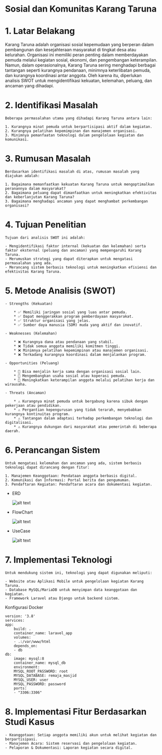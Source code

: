 # Sosial dan Komunitas Karang Taruna
# 1. Latar Belakang

 Karang Taruna adalah organisasi sosial kepemudaan yang berperan dalam pembangunan dan kesejahteraan masyarakat di tingkat desa atau kelurahan. Organisasi ini memiliki peran penting dalam memberdayakan pemuda melalui kegiatan sosial, ekonomi, dan pengembangan keterampilan. Namun, dalam operasionalnya, Karang Taruna sering menghadapi berbagai tantangan seperti kurangnya pendanaan, minimnya keterlibatan pemuda, dan kurangnya koordinasi antar anggota. Oleh karena itu, diperlukan analisis SWOT untuk mengidentifikasi kekuatan, kelemahan, peluang, dan ancaman yang dihadapi.

# 2. Identifikasi Masalah

    Beberapa permasalahan utama yang dihadapi Karang Taruna antara lain:

    1. Kurangnya minat pemuda untuk berpartisipasi aktif dalam kegiatan.
    2. Kurangnya pelatihan kepemimpinan dan manajemen organisasi.
    3. Minimnya pemanfaatan teknologi dalam pengelolaan kegiatan dan komunikasi.

# 3. Rumusan Masalah

    Berdasarkan identifikasi masalah di atas, rumusan masalah yang diajukan adalah:

    1. Bagaimana memanfaatkan kekuatan Karang Taruna untuk mengoptimalkan peranannya dalam masyarakat?
    2. Bagaimana peluang dapat dimanfaatkan untuk meningkatkan efektivitas dan keberlanjutan Karang Taruna?
    3. Bagaimana menghadapi ancaman yang dapat menghambat perkembangan organisasi?

# 4. Tujuan Penelitian

    Tujuan dari analisis SWOT ini adalah:

    - Mengidentifikasi faktor internal (kekuatan dan kelemahan) serta faktor eksternal (peluang dan ancaman) yang mempengaruhi Karang Taruna.
    - Merumuskan strategi yang dapat diterapkan untuk mengatasi permasalahan yang ada.
    - Merancang sistem berbasis teknologi untuk meningkatkan efisiensi dan efektivitas Karang Taruna.

# 5. Metode Analisis (SWOT)

    - Strengths (Kekuatan)

        * ✅ Memiliki jaringan sosial yang luas antar pemuda.
        * ✅ Dapat menggerakkan program pemberdayaan masyarakat.
        * ✅ Struktur organisasi yang jelas.
        * ✅ Sumber daya manusia (SDM) muda yang aktif dan inovatif.

    - Weaknesses (Kelemahan)

        * ❌ Kurangnya dana atau pendanaan yang stabil.
        * ❌ Tidak semua anggota memiliki komitmen tinggi.
        * ❌ Minimnya pelatihan kepemimpinan atau manajemen organisasi.
        * ❌ Terkadang kurangnya koordinasi dalam menjalankan program.

    - Opportunities (Peluang)

        * 🌟 Bisa menjalin kerja sama dengan organisasi sosial lain.
        * 🌟 Mengembangkan usaha sosial atau koperasi pemuda.
        * 🌟 Meningkatkan keterampilan anggota melalui pelatihan kerja dan wirausaha.

    - Threats (Ancaman)

        * ⚠️ Kurangnya minat pemuda untuk bergabung karena sibuk dengan pekerjaan atau pendidikan.
        * ⚠️ Pergantian kepengurusan yang tidak terarah, menyebabkan kurangnya kontinuitas program.
        * ⚠️ Tantangan dalam adaptasi terhadap perkembangan teknologi dan digitalisasi.
        * ⚠️ Kurangnya dukungan dari masyarakat atau pemerintah di beberapa daerah.

# 6. Perancangan Sistem

    Untuk mengatasi kelemahan dan ancaman yang ada, sistem berbasis teknologi dapat dirancang dengan fitur:

    1. Manajemen Keanggotaan: Pendataan anggota berbasis digital.
    2. Komunikasi dan Informasi: Portal berita dan pengumuman.
    3. Pendaftaran Kegiatan: Pendaftaran acara dan dokumentasi kegiatan.

*   ERD
    
    ![alt text](<Screenshot 2025-01-31 163802.png>)

*  FlowChart

    ![alt text](<Screenshot 2025-01-31 164808.png>)

*   UseCase

    ![alt text](<Screenshot 2025-02-01 054442.png>)

# 7. Implementasi Teknologi

    Untuk mendukung sistem ini, teknologi yang dapat digunakan meliputi:

    - Website atau Aplikasi Mobile untuk pengelolaan kegiatan Karang Taruna.
    - Database MySQL/MariaDB untuk menyimpan data keanggotaan dan kegiatan.
    - Framework Laravel atau Django untuk backend sistem.

Konfigurasi Docker

    version: '3.8'
    services:
    app:
        build: .
        container_name: laravel_app
        volumes:
        - .:/var/www/html
        depends_on:
        - db
    db:
        image: mysql:8
        container_name: mysql_db
        environment:
        MYSQL_ROOT_PASSWORD: root
        MYSQL_DATABASE: remaja_masjid
        MYSQL_USER: user
        MYSQL_PASSWORD: password
        ports:
        - "3306:3306"

# 8. Implementasi Fitur Berdasarkan Studi Kasus

    - Keanggotaan: Setiap anggota memiliki akun untuk melihat kegiatan dan berpartisipasi.
    - Manajemen Acara: Sistem reservasi dan pengelolaan kegiatan.
    - Pelaporan & Dokumentasi: Laporan kegiatan secara digital.
